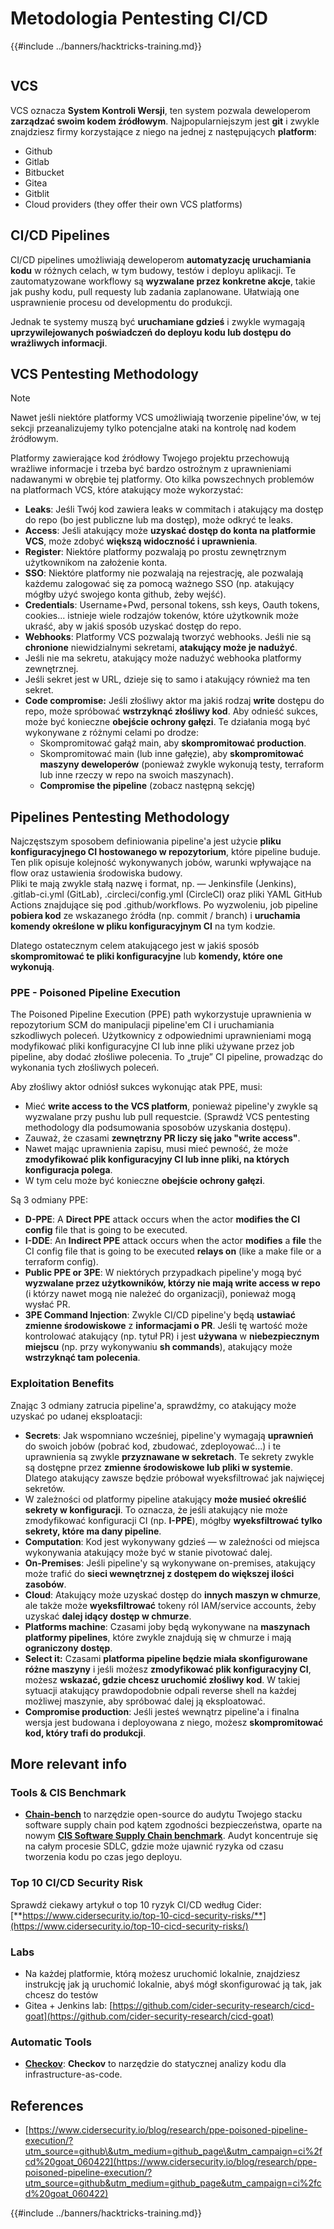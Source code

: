 # Metodologia Pentesting CI/CD

{{#include ../banners/hacktricks-training.md}}

<figure><img src="../images/CLOUD-logo-letters.svg" alt=""><figcaption></figcaption></figure>

## VCS

VCS oznacza **System Kontroli Wersji**, ten system pozwala deweloperom **zarządzać swoim kodem źródłowym**. Najpopularniejszym jest **git** i zwykle znajdziesz firmy korzystające z niego na jednej z następujących **platform**:

- Github
- Gitlab
- Bitbucket
- Gitea
- Gitblit
- Cloud providers (they offer their own VCS platforms)


## CI/CD Pipelines

CI/CD pipelines umożliwiają deweloperom **automatyzację uruchamiania kodu** w różnych celach, w tym budowy, testów i deployu aplikacji. Te zautomatyzowane workflowy są **wyzwalane przez konkretne akcje**, takie jak pushy kodu, pull requesty lub zadania zaplanowane. Ułatwiają one usprawnienie procesu od developmentu do produkcji.

Jednak te systemy muszą być **uruchamiane gdzieś** i zwykle wymagają **uprzywilejowanych poświadczeń do deployu kodu lub dostępu do wrażliwych informacji**.

## VCS Pentesting Methodology

> [!NOTE]
> Nawet jeśli niektóre platformy VCS umożliwiają tworzenie pipeline'ów, w tej sekcji przeanalizujemy tylko potencjalne ataki na kontrolę nad kodem źródłowym.

Platformy zawierające kod źródłowy Twojego projektu przechowują wrażliwe informacje i trzeba być bardzo ostrożnym z uprawnieniami nadawanymi w obrębie tej platformy. Oto kilka powszechnych problemów na platformach VCS, które atakujący może wykorzystać:

- **Leaks**: Jeśli Twój kod zawiera leaks w commitach i atakujący ma dostęp do repo (bo jest publiczne lub ma dostęp), może odkryć te leaks.
- **Access**: Jeśli atakujący może **uzyskać dostęp do konta na platformie VCS**, może zdobyć **większą widoczność i uprawnienia**.
- **Register**: Niektóre platformy pozwalają po prostu zewnętrznym użytkownikom na założenie konta.
- **SSO**: Niektóre platformy nie pozwalają na rejestrację, ale pozwalają każdemu zalogować się za pomocą ważnego SSO (np. atakujący mógłby użyć swojego konta github, żeby wejść).
- **Credentials**: Username+Pwd, personal tokens, ssh keys, Oauth tokens, cookies... istnieje wiele rodzajów tokenów, które użytkownik może ukraść, aby w jakiś sposób uzyskać dostęp do repo.
- **Webhooks**: Platformy VCS pozwalają tworzyć webhooks. Jeśli nie są **chronione** niewidzialnymi sekretami, **atakujący może je nadużyć**.
- Jeśli nie ma sekretu, atakujący może nadużyć webhooka platformy zewnętrznej.
- Jeśli sekret jest w URL, dzieje się to samo i atakujący również ma ten sekret.
- **Code compromise:** Jeśli złośliwy aktor ma jakiś rodzaj **write** dostępu do repo, może spróbować **wstrzyknąć złośliwy kod**. Aby odnieść sukces, może być konieczne **obejście ochrony gałęzi**. Te działania mogą być wykonywane z różnymi celami po drodze:
  - Skompromitować gałąź main, aby **skompromitować production**.
  - Skompromitować main (lub inne gałęzie), aby **skompromitować maszyny deweloperów** (ponieważ zwykle wykonują testy, terraform lub inne rzeczy w repo na swoich maszynach).
  - **Compromise the pipeline** (zobacz następną sekcję)

## Pipelines Pentesting Methodology

Najczęstszym sposobem definiowania pipeline'a jest użycie **pliku konfiguracyjnego CI hostowanego w repozytorium**, które pipeline buduje. Ten plik opisuje kolejność wykonywanych jobów, warunki wpływające na flow oraz ustawienia środowiska budowy.\
Pliki te mają zwykle stałą nazwę i format, np. — Jenkinsfile (Jenkins), .gitlab-ci.yml (GitLab), .circleci/config.yml (CircleCI) oraz pliki YAML GitHub Actions znajdujące się pod .github/workflows. Po wyzwoleniu, job pipeline **pobiera kod** ze wskazanego źródła (np. commit / branch) i **uruchamia komendy określone w pliku konfiguracyjnym CI** na tym kodzie.

Dlatego ostatecznym celem atakującego jest w jakiś sposób **skompromitować te pliki konfiguracyjne** lub **komendy, które one wykonują**.

### PPE - Poisoned Pipeline Execution

The Poisoned Pipeline Execution (PPE) path wykorzystuje uprawnienia w repozytorium SCM do manipulacji pipeline'em CI i uruchamiania szkodliwych poleceń. Użytkownicy z odpowiednimi uprawnieniami mogą modyfikować pliki konfiguracyjne CI lub inne pliki używane przez job pipeline, aby dodać złośliwe polecenia. To „truje” CI pipeline, prowadząc do wykonania tych złośliwych poleceń.

Aby złośliwy aktor odniósł sukces wykonując atak PPE, musi:

- Mieć **write access to the VCS platform**, ponieważ pipeline'y zwykle są wyzwalane przy pushu lub pull requestcie. (Sprawdź VCS pentesting methodology dla podsumowania sposobów uzyskania dostępu).
- Zauważ, że czasami **zewnętrzny PR liczy się jako "write access"**.
- Nawet mając uprawnienia zapisu, musi mieć pewność, że może **zmodyfikować plik konfiguracyjny CI lub inne pliki, na których konfiguracja polega**.
- W tym celu może być konieczne **obejście ochrony gałęzi**.

Są 3 odmiany PPE:

- **D-PPE**: A **Direct PPE** attack occurs when the actor **modifies the CI config** file that is going to be executed.
- **I-DDE**: An **Indirect PPE** attack occurs when the actor **modifies** a **file** the CI config file that is going to be executed **relays on** (like a make file or a terraform config).
- **Public PPE or 3PE**: W niektórych przypadkach pipeline'y mogą być **wyzwalane przez użytkowników, którzy nie mają write access w repo** (i którzy nawet mogą nie należeć do organizacji), ponieważ mogą wysłać PR.
- **3PE Command Injection**: Zwykle CI/CD pipeline'y będą **ustawiać zmienne środowiskowe** z **informacjami o PR**. Jeśli tę wartość może kontrolować atakujący (np. tytuł PR) i jest **używana** w **niebezpiecznym miejscu** (np. przy wykonywaniu **sh commands**), atakujący może **wstrzyknąć tam polecenia**.

### Exploitation Benefits

Znając 3 odmiany zatrucia pipeline'a, sprawdźmy, co atakujący może uzyskać po udanej eksploatacji:

- **Secrets**: Jak wspomniano wcześniej, pipeline'y wymagają **uprawnień** do swoich jobów (pobrać kod, zbudować, zdeployować...) i te uprawnienia są zwykle **przyznawane w sekretach**. Te sekrety zwykle są dostępne przez **zmienne środowiskowe lub pliki w systemie**. Dlatego atakujący zawsze będzie próbował wyeksfiltrować jak najwięcej sekretów.
- W zależności od platformy pipeline atakujący **może musieć określić sekrety w konfiguracji**. To oznacza, że jeśli atakujący nie może zmodyfikować konfiguracji CI (np. **I-PPE**), mógłby **wyeksfiltrować tylko sekrety, które ma dany pipeline**.
- **Computation**: Kod jest wykonywany gdzieś — w zależności od miejsca wykonywania atakujący może być w stanie pivotować dalej.
- **On-Premises**: Jeśli pipeline'y są wykonywane on-premises, atakujący może trafić do **sieci wewnętrznej z dostępem do większej ilości zasobów**.
- **Cloud**: Atakujący może uzyskać dostęp do **innych maszyn w chmurze**, ale także może **wyeksfiltrować** tokeny ról IAM/service accounts, żeby uzyskać **dalej idący dostęp w chmurze**.
- **Platforms machine**: Czasami joby będą wykonywane na **maszynach platformy pipelines**, które zwykle znajdują się w chmurze i mają **ograniczony dostęp**.
- **Select it:** Czasami **platforma pipeline będzie miała skonfigurowane różne maszyny** i jeśli możesz **zmodyfikować plik konfiguracyjny CI**, możesz **wskazać, gdzie chcesz uruchomić złośliwy kod**. W takiej sytuacji atakujący prawdopodobnie odpali reverse shell na każdej możliwej maszynie, aby spróbować dalej ją eksploatować.
- **Compromise production**: Jeśli jesteś wewnątrz pipeline'a i finalna wersja jest budowana i deployowana z niego, możesz **skompromitować kod, który trafi do produkcji**.

## More relevant info

### Tools & CIS Benchmark

- [**Chain-bench**](https://github.com/aquasecurity/chain-bench) to narzędzie open-source do audytu Twojego stacku software supply chain pod kątem zgodności bezpieczeństwa, oparte na nowym [**CIS Software Supply Chain benchmark**](https://github.com/aquasecurity/chain-bench/blob/main/docs/CIS-Software-Supply-Chain-Security-Guide-v1.0.pdf). Audyt koncentruje się na całym procesie SDLC, gdzie może ujawnić ryzyka od czasu tworzenia kodu po czas jego deployu.

### Top 10 CI/CD Security Risk

Sprawdź ciekawy artykuł o top 10 ryzyk CI/CD według Cider: [**https://www.cidersecurity.io/top-10-cicd-security-risks/**](https://www.cidersecurity.io/top-10-cicd-security-risks/)

### Labs

- Na każdej platformie, którą możesz uruchomić lokalnie, znajdziesz instrukcję jak ją uruchomić lokalnie, abyś mógł skonfigurować ją tak, jak chcesz do testów
- Gitea + Jenkins lab: [https://github.com/cider-security-research/cicd-goat](https://github.com/cider-security-research/cicd-goat)

### Automatic Tools

- [**Checkov**](https://github.com/bridgecrewio/checkov): **Checkov** to narzędzie do statycznej analizy kodu dla infrastructure-as-code.

## References

- [https://www.cidersecurity.io/blog/research/ppe-poisoned-pipeline-execution/?utm_source=github\&utm_medium=github_page\&utm_campaign=ci%2fcd%20goat_060422](https://www.cidersecurity.io/blog/research/ppe-poisoned-pipeline-execution/?utm_source=github&utm_medium=github_page&utm_campaign=ci%2fcd%20goat_060422)


{{#include ../banners/hacktricks-training.md}}
